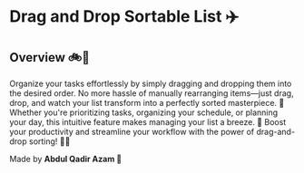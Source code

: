 # Drag and Drop Sortable List  ✈️

## Overview 🚲🚁
Organize your tasks effortlessly by simply dragging and dropping them into the desired order. No more hassle of manually rearranging items—just drag, drop, and watch your list transform into a perfectly sorted masterpiece. 🎨 Whether you're prioritizing tasks, organizing your schedule, or planning your day, this intuitive feature makes managing your list a breeze. 🌟 Boost your productivity and streamline your workflow with the power of drag-and-drop sorting! 🌈🔝


Made by **Abdul Qadir Azam 🚀**
